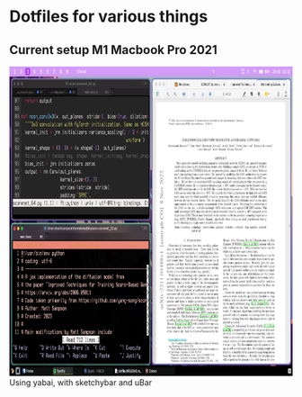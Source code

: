 # Dotfiles for various things
## Current setup M1 Macbook Pro 2021
<img src="demo.png" height="550"> 
Using yabai, with sketchybar and uBar


